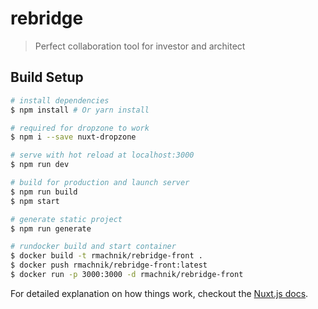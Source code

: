 # rebridge

> Perfect collaboration tool for investor and architect

## Build Setup

``` bash
# install dependencies
$ npm install # Or yarn install

# required for dropzone to work
$ npm i --save nuxt-dropzone 

# serve with hot reload at localhost:3000
$ npm run dev

# build for production and launch server
$ npm run build
$ npm start

# generate static project
$ npm run generate

# rundocker build and start container
$ docker build -t rmachnik/rebridge-front .
$ docker push rmachnik/rebridge-front:latest
$ docker run -p 3000:3000 -d rmachnik/rebridge-front
```



For detailed explanation on how things work, checkout the [Nuxt.js docs](https://github.com/nuxt/nuxt.js).
